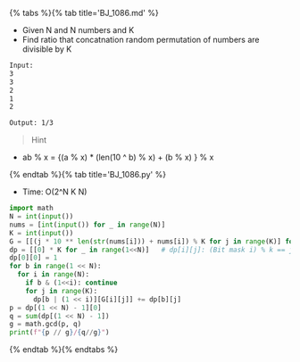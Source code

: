 {% tabs %}{% tab title='BJ_1086.md' %}

* Given N and N numbers and K
* Find ratio that concatnation random permutation of numbers are divisible by K

```txt
Input:
3
3
2
1
2

Output: 1/3
```

> Hint

* ab % x = {(a % x) * (len(10 ^ b) % x) + (b % x) } % x

{% endtab %}{% tab title='BJ_1086.py' %}

* Time: O(2^N K N)

```py
import math
N = int(input())
nums = [int(input()) for _ in range(N)]
K = int(input())
G = [[(j * 10 ** len(str(nums[i])) + nums[i]) % K for j in range(K)] for i in range(N)]
dp = [[0] * K for _ in range(1<<N)]   # dp[i][j]: (Bit mask i) % k == j
dp[0][0] = 1
for b in range(1 << N):
  for i in range(N):
    if b & (1<<i): continue
    for j in range(K):
      dp[b | (1 << i)][G[i][j]] += dp[b][j]
p = dp[(1 << N) - 1][0]
q = sum(dp[(1 << N) - 1])
g = math.gcd(p, q)
print(f"{p // g}/{q//g}")
```

{% endtab %}{% endtabs %}
